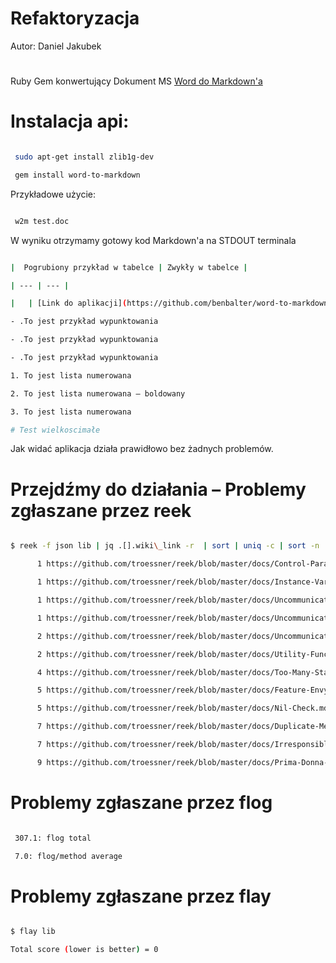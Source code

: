 # Refaktoryzacja

Autor: Daniel Jakubek

#

Ruby Gem konwertujący Dokument MS [Word do Markdown'a](https://github.com/benbalter/word-to-markdown)

# Instalacja api:

```sh

 sudo apt-get install zlib1g-dev

 gem install word-to-markdown

```

Przykładowe użycie:

```sh

 w2m test.doc

```

W wyniku otrzymamy gotowy kod Markdown'a na STDOUT terminala

```sh

|  Pogrubiony przykład w tabelce | Zwykły w tabelce |

| --- | --- |

|   | [Link do aplikacji](https://github.com/benbalter/word-to-markdown) |

- .To jest przykład wypunktowania

- .To jest przykład wypunktowania

- .To jest przykład wypunktowania

1. To jest lista numerowana

2. To jest lista numerowana – boldowany

3. To jest lista numerowana

# Test wielkoscimałe

```

Jak widać aplikacja działa prawidłowo bez żadnych problemów.

#

# Przejdźmy do działania – Problemy zgłaszane przez reek

```sh

$ reek -f json lib | jq .[].wiki\_link -r  | sort | uniq -c | sort -n

      1 https://github.com/troessner/reek/blob/master/docs/Control-Parameter.md

      1 https://github.com/troessner/reek/blob/master/docs/Instance-Variable-Assumption.md

      1 https://github.com/troessner/reek/blob/master/docs/Uncommunicative-Method-Name.md

      1 https://github.com/troessner/reek/blob/master/docs/Uncommunicative-Parameter-Name.md

      2 https://github.com/troessner/reek/blob/master/docs/Uncommunicative-Variable-Name.md

      2 https://github.com/troessner/reek/blob/master/docs/Utility-Function.md

      4 https://github.com/troessner/reek/blob/master/docs/Too-Many-Statements.md

      5 https://github.com/troessner/reek/blob/master/docs/Feature-Envy.md

      5 https://github.com/troessner/reek/blob/master/docs/Nil-Check.md

      7 https://github.com/troessner/reek/blob/master/docs/Duplicate-Method-Call.md

      7 https://github.com/troessner/reek/blob/master/docs/Irresponsible-Module.md

      9 https://github.com/troessner/reek/blob/master/docs/Prima-Donna-Method.md

```

# Problemy zgłaszane przez flog

```sh

 307.1: flog total

 7.0: flog/method average

```

# Problemy zgłaszane przez flay

```sh

$ flay lib

Total score (lower is better) = 0

```

